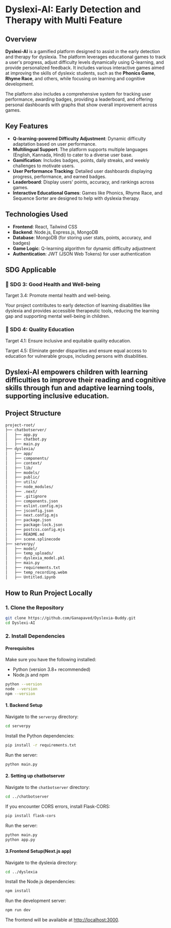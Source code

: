 # **Dyslexi-AI: Early Detection and Therapy with Multi Feature**

## **Overview**

**Dyslexi-AI** is a gamified platform designed to assist in the early detection and therapy for dyslexia. The platform leverages educational games to track a user's progress, adjust difficulty levels dynamically using Q-learning, and provide personalized feedback. It includes various interactive games aimed at improving the skills of dyslexic students, such as the **Phonics Game**, **Rhyme Race**,  and others, while focusing on learning and cognitive development.

The platform also includes a comprehensive system for tracking user performance, awarding badges, providing a leaderboard, and offering personal dashboards with graphs that show overall improvement across games.

## **Key Features**

- **Q-learning-powered Difficulty Adjustment**: Dynamic difficulty adaptation based on user performance.
- **Multilingual Support**: The platform supports multiple languages (English, Kannada, Hindi) to cater to a diverse user base.
- **Gamification**: Includes badges, points, daily streaks, and weekly challenges to motivate users.
- **User Performance Tracking**: Detailed user dashboards displaying progress, performance, and earned badges.
- **Leaderboard**: Display users' points, accuracy, and rankings across games.
- **Interactive Educational Games**: Games like Phonics, Rhyme Race, and Sequence Sorter are designed to help with dyslexia therapy.

## **Technologies Used**

- **Frontend**: React, Tailwind CSS
- **Backend**: Node.js, Express.js, MongoDB
- **Database**: MongoDB (for storing user stats, points, accuracy, and badges)
- **Game Logic**: Q-learning algorithm for dynamic difficulty adjustment
- **Authentication**: JWT (JSON Web Tokens) for user authentication

## **SDG Applicable**
### 🎯 SDG 3: Good Health and Well-being
Target 3.4: Promote mental health and well-being.

Your project contributes to early detection of learning disabilities like dyslexia and provides accessible therapeutic tools, reducing the learning gap and supporting mental well-being in children.
### 🎯 SDG 4: Quality Education
Target 4.1: Ensure inclusive and equitable quality education.

Target 4.5: Eliminate gender disparities and ensure equal access to education for vulnerable groups, including persons with disabilities.

Dyslexi-AI empowers children with learning difficulties to improve their reading and cognitive skills through fun and adaptive learning tools, supporting inclusive education.
---

## **Project Structure**

```bash
project-root/
├── chatbotserver/
│   ├── app.py
│   ├── chatbot.py
│   ├── main.py
├── dyslexia/
│   ├── app/
│   ├── components/
│   ├── context/
│   ├── lib/
│   ├── models/
│   ├── public/
│   ├── utils/
│   ├── node_modules/
│   ├── .next/
│   ├── .gitignore
│   ├── components.json
│   ├── eslint.config.mjs
│   ├── jsconfig.json
│   ├── next.config.mjs
│   ├── package.json
│   ├── package-lock.json
│   ├── postcss.config.mjs
│   ├── README.md
│   ├── scene.splinecode
├── serverpy/
│   ├── model/
│   ├── temp_uploads/
│   ├── dyslexia_model.pkl
│   ├── main.py
│   ├── requirements.txt
│   ├── temp_recording.webm
│   ├── Untitled.ipynb
```
## **How to Run Project Locally**
### 1. Clone the Repository
```bash
git clone https://github.com/Ganapaved/Dyslexia-Buddy.git
cd Dyslexi-AI
```
### 2. Install Dependencies
#### Prerequisites
Make sure you have the following installed:
- Python (version 3.8+ recommended)
- Node.js and npm
```bash
python --version
node --version
npm --version
```
#### 1. Backend Setup
Navigate to the ```serverpy``` directory:
```bash
cd serverpy
```
Install the Python dependencies:
```bash
pip install -r requirements.txt
```
Run the server:
```bash
python main.py
```
#### 2.  Setting up chatbotserver
Navigate to the ```chatbotserver``` directory:
```bash
cd ../chatbotserver
```
If you encounter CORS errors, install Flask-CORS:
```bash
pip install flask-cors
```
Run the server:
```bash
python main.py
python app.py
```
#### 3.Frontend Setup(Next.js app)
Navigate to the dyslexia directory:
```bash
cd ../dyslexia
```
Install the Node.js dependencies:
```bash
npm install
```
Run the development server:
```bash
npm run dev
```
The frontend will be available at [http://localhost:3000](http://localhost:3000/).




